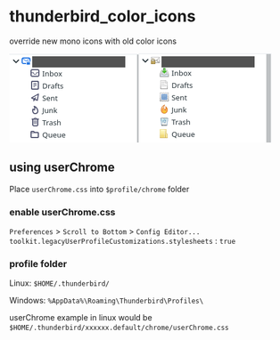 # thunderbird_color_icons

override new mono icons with old color icons

![](./screenshots/thunderbird_icons.png)

## using userChrome

Place `userChrome.css` into `$profile/chrome` folder

### enable userChrome.css

`Preferences` > `Scroll to Bottom` > `Config Editor...`
`toolkit.legacyUserProfileCustomizations.stylesheets` : `true`

### profile folder

Linux: `$HOME/.thunderbird/`

Windows: `%AppData%\Roaming\Thunderbird\Profiles\`

userChrome example in linux would be `$HOME/.thunderbird/xxxxxx.default/chrome/userChrome.css`